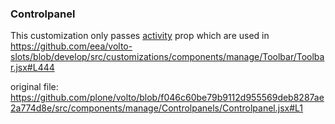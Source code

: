 ### Controlpanel

This customization only passes [activity](https://github.com/eea/volto-slots/blob/develop/src/customizations/components/theme/ContactForm/ContactForm.jsx#L225) prop which are used in https://github.com/eea/volto-slots/blob/develop/src/customizations/components/manage/Toolbar/Toolbar.jsx#L444

original file: https://github.com/plone/volto/blob/f046c60be79b9112d955569deb8287ae2a774d8e/src/components/manage/Controlpanels/Controlpanel.jsx#L1

